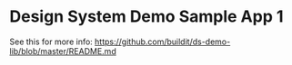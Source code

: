 # Design System Demo Sample App 1

See this for more info: https://github.com/buildit/ds-demo-lib/blob/master/README.md
